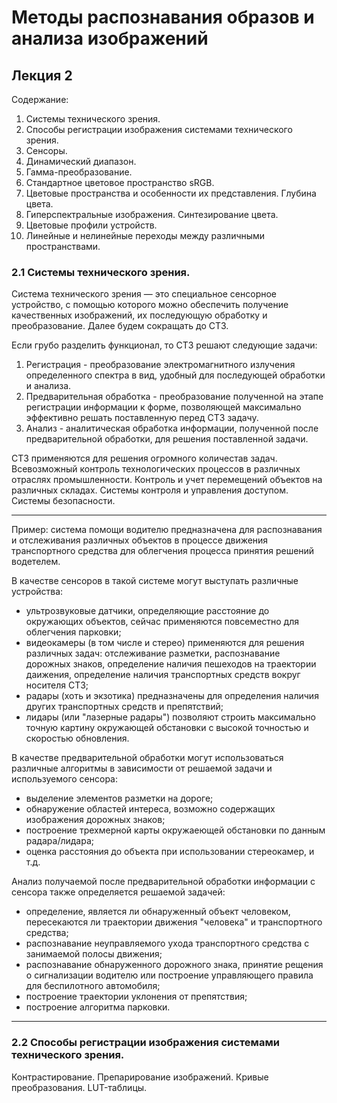 # Методы распознавания образов и анализа изображений
## Лекция 2
Содержание:
1. Системы технического зрения.
2. Способы регистрации изображения системами технического зрения.
3. Сенсоры.
4. Динамический диапазон.
5. Гамма-преобразование.
6. Стандартное цветовое пространство sRGB.
7. Цветовые пространства и особенности их представления. Глубина цвета.
8. Гиперспектральные изображения. Синтезирование цвета.
9. Цветовые профили устройств.
10. Линейные и нелинейные переходы между различными пространствами.

### 2.1 Системы технического зрения.
Система технического зрения — это специальное сенсорное устройство, с помощью которого можно обеспечить получение качественных изображений, их последующую обработку и преобразование. Далее будем сокращать до СТЗ.

Если грубо разделить функционал, то СТЗ решают следующие задачи:
1. Регистрация - преобразование электромагнитного излучения определенного спектра в вид, удобный для последующей обработки и анализа.
2. Предварительная обработка - преобразование полученной на этапе регистрации информации к форме, позволяющей максимально эффективно решать поставленную перед СТЗ задачу.
3. Анализ - аналитическая обработка информации, полученной после предварительной обработки, для решения поставленной задачи.

СТЗ применяются для решения огромного количестав задач. Всевозможный контроль технологических процессов в различных отраслях промышленности. Контроль и учет перемещений объектов на различных складах. Системы контроля и управления доступом. Системы безопасности.

---
Пример: система помощи водителю предназначена для распознавания и отслеживания различных объектов в процессе движения транспортного средства для облегчения процесса принятия решений водетелем.

В качестве сенсоров в такой системе могут выступать различные устройства:
- ультрозвуковые датчики, определяющие расстояние до окружающих объектов, сейчас применяются повсеместно для облегчения парковки;
- видеокамеры (в том числе и стерео) применяются для решения различных задач: отслеживание разметки, распознавание дорожных знаков, определение наличия пешеходов на траектории даижения, определение наличия транспортных средств вокруг носителя СТЗ;
- радары (хоть и экзотика) предназначены для определения наличия других транспортных средств и препятствий;
- лидары (или "лазерные радары") позволяют строить максимально точную картину окружающей обстановки с высокой точностью и скоростью обновления.

В качестве предварительной обработки могут использоваться различные алгоритмы в зависимости от решаемой задачи и используемого сенсора:
- выделение элементов разметки на дороге;
- обнаружение областей интереса, возможно содержащих изображения дорожных знаков;
- построение трехмерной карты окружаеющей обстановки по данным радара/лидара;
- оценка расстояния до объекта при использовании стереокамер, и т.д.

Анализ получаемой после предварительной обработки информации с сенсора также определяется решаемой задачей:
- определение, является ли обнаруженный объект человеком, пересекаются ли траектории движения "человека" и транспортного средства;
- распознавание неуправляемого ухода транспортного средства с занимаемой полосы движения;
- распознавание обнаруженного дорожного знака, принятие рещения о сигнализации водителю или построение управляющего правила для беспилотного автомобиля;
- построение траектории уклонения от препятствия;
- построение алгоритма парковки.
---

### 2.2 Способы регистрации изображения системами технического зрения.

Контрастирование. Препарирование изображений. Кривые преобразования. LUT-таблицы.

